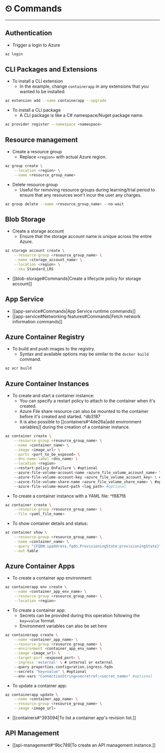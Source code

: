 # ⏲ Commands
---
## Authentication

- Trigger a login to Azure

```bash
az login
```


## CLI Packages and Extensions

- To install a CLI extension
	- In the example, change `containerapp` in any extensions that you wanted to be installed.

```bash
az extension add --name containerapp --upgrade
```

- To install a CLI package
	- A CLI package is like a C# namespace/Nuget package name.

```bash
az provider register --namespace <namespace>
```

## Resource management

- Create a resource group
	- Replace `<region>` with actual Azure region.

```bash
az group create \
	--location <region> \
	--name <resource_group_name>
```

- Delete resource group
	- Useful for removing resource groups during learning/trial period to ensure that any resources won't incur the user any charges.

```bash
az group delete --name <resource_group_name> --no-wait
```

## Blob Storage

- Create a storage account
	- Ensure that the storage account name is unique across the entire Azure.

```bash
az storage account create \
	--resource-group <resource_group_name> \
	--name <storage_account_name> \
	--location <region> \
	--sku Standard_LRS
```

- [[blob-storage#Commands|Create a lifecycle policy for storage account]]

## App Service

- [[app-service#Commands|App Service runtime commands]]
- [[app-service#Networking features#Commands|Fetch network information commands]]

## Azure Container Registry

- To build and push images to the registry.
	- Syntax and available options may be similar to the `docker build` command.

```bash
az acr build
```

## Azure Container Instances

- To create and start a container instance:
	- You can specify a restart policy to attach to the container when it's created.
	- Azure File share resource can also be mounted to the container before it's created and started. ^db3187
	- It is also possible to [[containers#^4de26a|add environment variables]] during the creation of a container instance.

```bash
az container create \
	--resource-group <resource_group_name> \
	--name <container_name> \
	--image <image_url> \
	--ports <port_to_be_exposed> \
	--dns-name-label <dns_name> \
	--location <region>
	--restart-policy OnFailure \ #optional
	--azure-file-volume-account-name <azure_file_volume_account_name> \ #optional
	--azure-file-volume-account-key <azure_file_volume_account_key> \ #optional
	--azure-file-volume-share-name <azure_file_volume_share_name> \ #optional
	--azure-file-volume-mount-path <log_path> #optional
```

- To create a container instance with a YAML file: ^f887f8

```bash
az container create \
	--resource-group <resource_group_name> \
	--file <yaml_file_name>
```

- To show container details and status:

```bash
az container show \
	--resource-group <resource_group_name> \
	--name <container_name> \
	--query "{FQDN:ipaddress.fqdn,ProvisioningState:provisioningState}" \
	--out table
```

## Azure Container Apps

- To create a container app environment:

```bash
az containerapp env create \
	--name <container_app_env_name> \
	--resource-group <resource_group_name> \
	--location <region>
```

- To create a container app:
	- Secrets can be provided during this operation following the `key=value` format.
	- Environment variables can also be set here

```bash
az containerapp create \
	--name <container_app_name> \
	--resource-group <resource_group_name> \
	--environment <container_app_env_name> \
	--image <image_url> \
	--target-port <exposed_port> \
	--ingress 'external' \ # internal or external
	--query properties.configuration.ingress.fqdn
	--secrets "key=value" \ #optional
	--env-vars "ConnectionString=secretref:<secret_name>" #optional
```

- To update a container app:

```bash
az containerapp update \
	--name <container_app_name> \
	--resource-group <resource_group_name> \
	--image <image_url>
```

- [[containers#^393094|To list a container app's revision list.]]

## API Management

- [[api-management#^9bc789|To create an API management instance.]]
